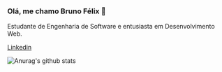 ### Olá, me chamo Bruno Félix 👋

Estudante de Engenharia de Software e entusiasta em Desenvolvimento Web.

[Linkedin](https://www.linkedin.com/in/srbruno-felix/)

![Anurag's github stats](https://github-readme-stats.vercel.app/api?username=Bruno-Felix&show_icons=true&theme=dark)

